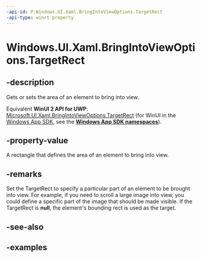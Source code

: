 ```yaml
---
-api-id: P:Windows.UI.Xaml.BringIntoViewOptions.TargetRect
-api-type: winrt property
---
```


<!-- Property syntax.
public IReference<Rect> TargetRect { get;  set; }
-->

# Windows.UI.Xaml.BringIntoViewOptions.TargetRect

## -description
Gets or sets the area of an element to bring into view.

Equivalent **WinUI 2 API for UWP**: [Microsoft.UI.Xaml.BringIntoViewOptions.TargetRect](/windows/winui/api/microsoft.ui.xaml.bringintoviewoptions.targetrect) (for WinUI in the [Windows App SDK](/windows/apps/windows-app-sdk/), see the **[Windows App SDK namespaces](/windows/windows-app-sdk/api/winrt/)**).

## -property-value
A rectangle that defines the area of an element to bring into view.

## -remarks
Set the TargetRect to specify a particular part of an element to be brought into view. For example, if you need to scroll a large image into view, you could define a specific part of the image that should be made visible. If the TargetRect is **null**, the element's bounding rect is used as the target.

## -see-also


## -examples

